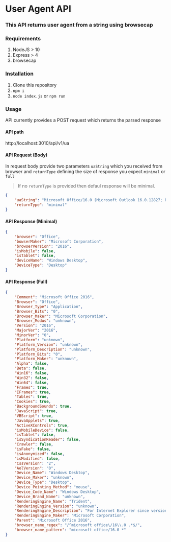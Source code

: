 # User Agent API

### This API returns user agent from a string using browsecap



### Requirements

1. NodeJS > 10
2. Express > 4
3. browsecap

### Installation

1. Clone this repository
2. `npm i`
3. `node index.js` or `npm run`

### Usage

API currently provides a POST request which returns the parsed response

#### API path

http://localhost:3010/api/v1/ua 

#### API Request (Body)

In request body provide two parameters `uaString` which you received from browser and `returnType` defining the size of response you expect `minimal` or `full` 

> If no `returnType` is provided then defaul response will be minimal.

```json
{
	"uaString": "Microsoft Office/16.0 (Microsoft Outlook 16.0.12827; Pro), Mozilla/4.0 										(compatible; ms-office; MSOffice 16)",
	"returnType": "minimal"
}
```

#### API Response (Minimal)

````json
{
    "browser": "Office",
    "bowserMaker": "Microsoft Corporation",
    "browserVersion": "2016",
    "isMobile": false,
    "isTablet": false,
    "deviceName": "Windows Desktop",
    "DeviceType": "Desktop"
}
````

#### API Response (Full)

```json
{
    "Comment": "Microsoft Office 2016",
    "Browser": "Office",
    "Browser_Type": "Application",
    "Browser_Bits": "0",
    "Browser_Maker": "Microsoft Corporation",
    "Browser_Modus": "unknown",
    "Version": "2016",
    "MajorVer": "2016",
    "MinorVer": "0",
    "Platform": "unknown",
    "Platform_Version": "unknown",
    "Platform_Description": "unknown",
    "Platform_Bits": "0",
    "Platform_Maker": "unknown",
    "Alpha": false,
    "Beta": false,
    "Win16": false,
    "Win32": false,
    "Win64": false,
    "Frames": true,
    "IFrames": true,
    "Tables": true,
    "Cookies": true,
    "BackgroundSounds": true,
    "JavaScript": true,
    "VBScript": true,
    "JavaApplets": true,
    "ActiveXControls": true,
    "isMobileDevice": false,
    "isTablet": false,
    "isSyndicationReader": false,
    "Crawler": false,
    "isFake": false,
    "isAnonymized": false,
    "isModified": false,
    "CssVersion": "2",
    "AolVersion": "0",
    "Device_Name": "Windows Desktop",
    "Device_Maker": "unknown",
    "Device_Type": "Desktop",
    "Device_Pointing_Method": "mouse",
    "Device_Code_Name": "Windows Desktop",
    "Device_Brand_Name": "unknown",
    "RenderingEngine_Name": "Trident",
    "RenderingEngine_Version": "unknown",
    "RenderingEngine_Description": "For Internet Explorer since version 4.0 and embedded WebBrowser controls (such as Internet Explorer shells, Maxthon and some media players).",
    "RenderingEngine_Maker": "Microsoft Corporation",
    "Parent": "Microsoft Office 2016",
    "browser_name_regex": "/^microsoft office\/16\\.0 .*$/",
    "browser_name_pattern": "microsoft office/16.0 *"
}
```
